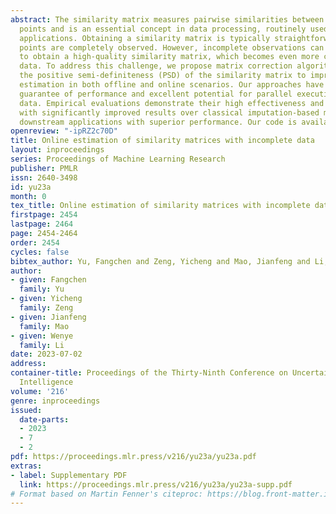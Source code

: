 ```yaml
---
abstract: The similarity matrix measures pairwise similarities between a set of data
  points and is an essential concept in data processing, routinely used in practical
  applications. Obtaining a similarity matrix is typically straightforward when data
  points are completely observed. However, incomplete observations can make it challenging
  to obtain a high-quality similarity matrix, which becomes even more complex in online
  data. To address this challenge, we propose matrix correction algorithms that leverage
  the positive semi-definiteness (PSD) of the similarity matrix to improve similarity
  estimation in both offline and online scenarios. Our approaches have a solid theoretical
  guarantee of performance and excellent potential for parallel execution on large-scale
  data. Empirical evaluations demonstrate their high effectiveness and efficiency
  with significantly improved results over classical imputation-based methods, benefiting
  downstream applications with superior performance. Our code is available at \url{https://github.com/CUHKSZ-Yu/OnMC}.
openreview: "-ipRZ2c70D"
title: Online estimation of similarity matrices with incomplete data
layout: inproceedings
series: Proceedings of Machine Learning Research
publisher: PMLR
issn: 2640-3498
id: yu23a
month: 0
tex_title: Online estimation of similarity matrices with incomplete data
firstpage: 2454
lastpage: 2464
page: 2454-2464
order: 2454
cycles: false
bibtex_author: Yu, Fangchen and Zeng, Yicheng and Mao, Jianfeng and Li, Wenye
author:
- given: Fangchen
  family: Yu
- given: Yicheng
  family: Zeng
- given: Jianfeng
  family: Mao
- given: Wenye
  family: Li
date: 2023-07-02
address:
container-title: Proceedings of the Thirty-Ninth Conference on Uncertainty in Artificial
  Intelligence
volume: '216'
genre: inproceedings
issued:
  date-parts:
  - 2023
  - 7
  - 2
pdf: https://proceedings.mlr.press/v216/yu23a/yu23a.pdf
extras:
- label: Supplementary PDF
  link: https://proceedings.mlr.press/v216/yu23a/yu23a-supp.pdf
# Format based on Martin Fenner's citeproc: https://blog.front-matter.io/posts/citeproc-yaml-for-bibliographies/
---
```

